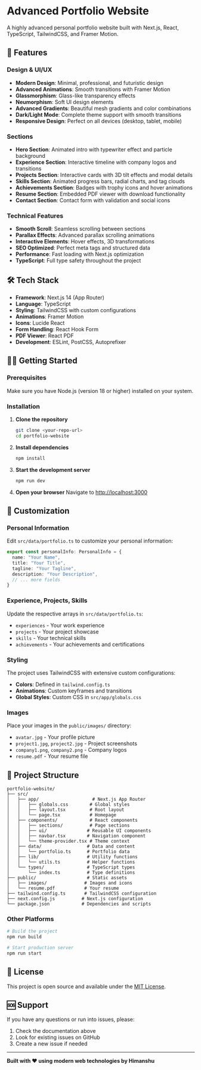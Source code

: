 # Advanced Portfolio Website

A highly advanced personal portfolio website built with Next.js, React, TypeScript, TailwindCSS, and Framer Motion.

## 🚀 Features

### Design & UI/UX
- **Modern Design**: Minimal, professional, and futuristic design
- **Advanced Animations**: Smooth transitions with Framer Motion
- **Glassmorphism**: Glass-like transparency effects
- **Neumorphism**: Soft UI design elements
- **Advanced Gradients**: Beautiful mesh gradients and color combinations
- **Dark/Light Mode**: Complete theme support with smooth transitions
- **Responsive Design**: Perfect on all devices (desktop, tablet, mobile)

### Sections
- **Hero Section**: Animated intro with typewriter effect and particle background
- **Experience Section**: Interactive timeline with company logos and transitions
- **Projects Section**: Interactive cards with 3D tilt effects and modal details
- **Skills Section**: Animated progress bars, radial charts, and tag clouds
- **Achievements Section**: Badges with trophy icons and hover animations
- **Resume Section**: Embedded PDF viewer with download functionality
- **Contact Section**: Contact form with validation and social icons

### Technical Features
- **Smooth Scroll**: Seamless scrolling between sections
- **Parallax Effects**: Advanced parallax scrolling animations
- **Interactive Elements**: Hover effects, 3D transformations
- **SEO Optimized**: Perfect meta tags and structured data
- **Performance**: Fast loading with Next.js optimization
- **TypeScript**: Full type safety throughout the project

## 🛠️ Tech Stack

- **Framework**: Next.js 14 (App Router)
- **Language**: TypeScript
- **Styling**: TailwindCSS with custom configurations
- **Animations**: Framer Motion
- **Icons**: Lucide React
- **Form Handling**: React Hook Form
- **PDF Viewer**: React PDF
- **Development**: ESLint, PostCSS, Autoprefixer

## 🏃‍♂️ Getting Started

### Prerequisites

Make sure you have Node.js (version 18 or higher) installed on your system.

### Installation

1. **Clone the repository**
   ```bash
   git clone <your-repo-url>
   cd portfolio-website
   ```

2. **Install dependencies**
   ```bash
   npm install
   ```

3. **Start the development server**
   ```bash
   npm run dev
   ```

4. **Open your browser**
   Navigate to [http://localhost:3000](http://localhost:3000)

## 🎨 Customization

### Personal Information

Edit `src/data/portfolio.ts` to customize your personal information:

```typescript
export const personalInfo: PersonalInfo = {
  name: "Your Name",
  title: "Your Title", 
  tagline: "Your Tagline",
  description: "Your Description",
  // ... more fields
}
```

### Experience, Projects, Skills

Update the respective arrays in `src/data/portfolio.ts`:
- `experiences` - Your work experience
- `projects` - Your project showcase
- `skills` - Your technical skills
- `achievements` - Your achievements and certifications

### Styling

The project uses TailwindCSS with extensive custom configurations:
- **Colors**: Defined in `tailwind.config.ts`
- **Animations**: Custom keyframes and transitions
- **Global Styles**: Custom CSS in `src/app/globals.css`

### Images

Place your images in the `public/images/` directory:
- `avatar.jpg` - Your profile picture
- `project1.jpg`, `project2.jpg` - Project screenshots
- `company1.png`, `company2.png` - Company logos
- `resume.pdf` - Your resume file

## 📁 Project Structure

```
portfolio-website/
├── src/
│   ├── app/                    # Next.js App Router
│   │   ├── globals.css        # Global styles
│   │   ├── layout.tsx         # Root layout
│   │   └── page.tsx           # Homepage
│   ├── components/            # React components
│   │   ├── sections/          # Page sections
│   │   ├── ui/               # Reusable UI components
│   │   ├── navbar.tsx        # Navigation component
│   │   └── theme-provider.tsx # Theme context
│   ├── data/                 # Data and content
│   │   └── portfolio.ts      # Portfolio data
│   ├── lib/                  # Utility functions
│   │   └── utils.ts          # Helper functions
│   └── types/                # TypeScript types
│       └── index.ts          # Type definitions
├── public/                   # Static assets
│   ├── images/              # Images and icons
│   └── resume.pdf           # Your resume
├── tailwind.config.ts       # TailwindCSS configuration
├── next.config.js          # Next.js configuration
└── package.json            # Dependencies and scripts
```


### Other Platforms

```bash
# Build the project
npm run build

# Start production server
npm run start
```


## 📄 License

This project is open source and available under the [MIT License](LICENSE).

## 🆘 Support

If you have any questions or run into issues, please:
1. Check the documentation above
2. Look for existing issues on GitHub
3. Create a new issue if needed

---

**Built with ❤️ using modern web technologies by Himanshu**
